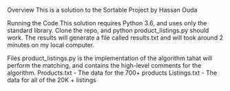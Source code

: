 Overview
This is a solution to the Sortable Project by Hassan Ouda

Running the Code
This solution requires Python 3.6, and uses only the standard library. Clone the repo, and python product_listings.py should work.
The results will generate a file called results.txt and will took around 2 minutes on my local computer.

Files
product_listings.py is the implementation of the algorithm tahat will perform the matching, and contains the high-level comments for the algorithm. 
Products.txt - The data for the 700+ products
Listings.txt - The data for all of the 20K + listings

